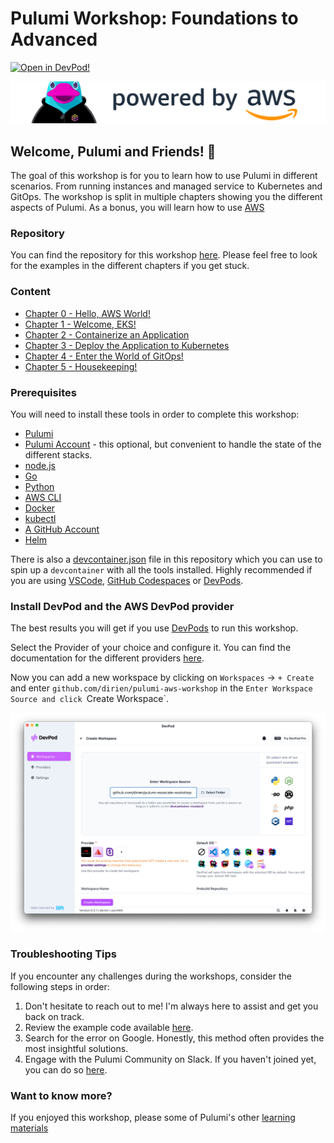 # Pulumi Workshop: Foundations to Advanced

[![Open in DevPod!](https://devpod.sh/assets/open-in-devpod.svg)](https://devpod.sh/open#https://github.com/dirien/pulumi-aws-workshop)

<img src="img/main.png">

## Welcome, Pulumi and Friends! 👋

The goal of this workshop is for you to learn how to use Pulumi in different scenarios. From running instances and
managed service to Kubernetes and GitOps. The workshop is split in multiple chapters showing you the different aspects
of Pulumi. As a bonus, you will learn how to use [AWS](https://aws.amazon.com)

### Repository

You can find the repository for this workshop [here](https://github.com/dirien/pulumi-aws-workshop). Please feel
free to look for the examples in the different chapters if you get stuck.

### Content

- [Chapter 0 - Hello, AWS World!](./00-hello-aws-world.md)
- [Chapter 1 - Welcome, EKS!](./01-eks-cluster-setup.md)
- [Chapter 2 - Containerize an Application](./02-app.md)
- [Chapter 3 - Deploy the Application to Kubernetes](./03-simple-deploy-app.md)
- [Chapter 4 - Enter the World of GitOps!](./04-argocd-setup.md)
- [Chapter 5 - Housekeeping!](./05-housekeeping.md)

### Prerequisites

You will need to install these tools in order to complete this workshop:

- [Pulumi](https://www.pulumi.com/docs/get-started/install/)
- [Pulumi Account](https://app.pulumi.com/signup) - this optional, but convenient to handle the state of the different
  stacks.
- [node.js](https://nodejs.org/en/download/)
- [Go](https://golang.org/doc/install)
- [Python](https://www.python.org/downloads/)
- [AWS CLI](https://docs.aws.amazon.com/cli/latest/userguide/getting-started-install.html)
- [Docker](https://docs.docker.com/get-docker/)
- [kubectl](https://kubernetes.io/docs/tasks/tools/)
- [A GitHub Account](https://github.com/signup)
- [Helm](https://helm.sh/docs/intro/install/)

There is also a [devcontainer.json](.devcontainer/devcontainer.json) file in this repository which you can use to spin
up a `devcontainer` with all the tools installed. Highly recommended if you are
using [VSCode](https://code.visualstudio.com/docs/devcontainers/containers), [GitHub Codespaces](https://docs.github.com/en/codespaces/overview)
or
[DevPods](https://devpod.sh).

### Install DevPod and the AWS DevPod provider

The best results you will get if you use [DevPods](https://devpod.sh) to run this workshop.

Select the Provider of your choice and configure it. You can find the documentation for the different
providers [here](https://devpod.sh/docs/managing-providers/add-provider).

Now you can add a new workspace by clicking on `Workspaces` -> `+ Create` and
enter `github.com/dirien/pulumi-aws-workshop` in the `Enter Workspace Source and click `Create Workspace`.

<img src="img/devpod_add_workspace.png">

### Troubleshooting Tips

If you encounter any challenges during the workshops, consider the following steps in order:

1. Don't hesitate to reach out to me! I'm always here to assist and get you back on track.
1. Review the example code available [here](https://github.com/dirien/pulumi-aws-workshop).
1. Search for the error on Google. Honestly, this method often provides the most insightful solutions.
1. Engage with the Pulumi Community on Slack. If you haven't joined yet, you can do
   so [here](https://slack.pulumi.com/).

### Want to know more?

If you enjoyed this workshop, please some of Pulumi's other [learning materials](https://www.pulumi.com/learn/)
